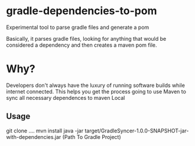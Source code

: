 # gradle-dependencies-to-pom
Experimental tool to parse gradle files and generate a pom

Basically, it parses gradle files, looking for anything that would be considered a dependency and then creates a maven pom file.

# Why?

Developers don't always have the luxury of running software builds while internet connected. This helps you get the process going to use Maven to sync all necessary dependences to maven Local

## Usage

git clone ....
mvn install
java -jar target/GradleSyncer-1.0.0-SNAPSHOT-jar-with-dependencies.jar (Path To Gradle Project)